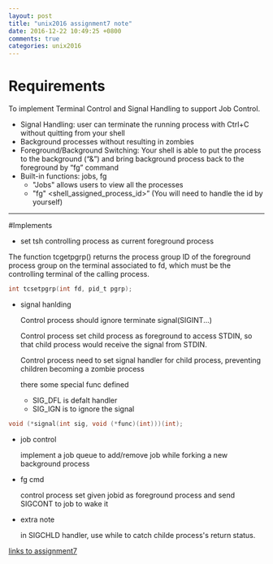 ```yaml
---
layout: post
title: "unix2016 assignment7 note"
date: 2016-12-22 10:49:25 +0800
comments: true
categories: unix2016
---
```


# Requirements

To implement Terminal Control and Signal Handling to support Job Control.
<!--more-->

- Signal Handling: user can terminate the running process with Ctrl+C without quitting from your shell
- Background processes without resulting in zombies
- Foreground/Background Switching: Your shell is able to put the process to the background (“&”) and bring background process back to the foreground by “fg” command
- Built-in functions: jobs, fg
    - "Jobs" allows users to view all the processes
    - "fg" <shell_assigned_process_id>” (You will need to handle the id by yourself)


---

#Implements

- set tsh controlling process as current foreground process

 The function tcgetpgrp() returns the process group ID of the foreground process group on the terminal associated to fd, which must be the controlling terminal of the calling process.

``` c SYNOPSIS https://linux.die.net/man/3/tcgetpgrp
int tcsetpgrp(int fd, pid_t pgrp);
```

- signal hanlding

	Control process should ignore terminate signal(SIGINT...)

	Control process set child process as foreground to access STDIN, so that child process would receive the signal from STDIN.

	Control process need to set signal handler for child process, preventing children becoming a zombie process

	there some special func defined
	- SIG_DFL is defalt handler
	- SIG_IGN is to ignore the signal

``` c SYNOPSIS https://linux.die.net/man/3/signal
void (*signal(int sig, void (*func)(int)))(int);
```

- job control

	implement a job queue to add/remove job while forking a new background process

- fg cmd

	control process set given jobid as foreground process and send SIGCONT to job to wake it

- extra note

	in SIGCHLD handler, use while to catch childe process's return status.

[links to assignment7](https://github.com/king4sam/nthu-unix2016/tree/master/assignment7)